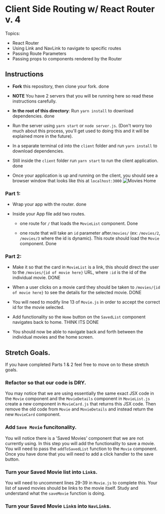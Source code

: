 # Client Side Routing w/ React Router v. 4

Topics:

* React Router
* Using Link and NavLink to navigate to specific routes
* Passing Route Parameters
* Passing props to components rendered by the Router

## Instructions

* **Fork** this repository, then clone your fork.
done

* **NOTE** You have 2 servers that you will be running here so read these instructions carefully.

* **In the root of this directory**: Run `yarn install` to download dependencies.
done

* Run the server using `yarn start` or `node server.js`. (Don't worry too much about this process, you'll get used to doing this and it will be explained more in the future).

* In a separate terminal cd into the `client` folder and run `yarn install` to download dependencies.
* Still inside the `client` folder run `yarn start` to run the client application.
done

* Once your application is up and running on the client, you should see a browser window that looks like this at `localhost:3000`
  ![Movies Home](https://ibin.co/3xhmmHVl9BKF.png)

### Part 1:

* Wrap your app with the router.
done

* Inside your App file add two routes.
  * one route for `/` that loads the `MovieList` component.
  Done

  * one route that will take an `id` parameter after`/movies/` (ex: `/movies/2`, `/movies/3` where the id is dynamic). This route should load the `Movie` component.
  Done

### Part 2:

* Make it so that the card in `MovieList` is a link, this should direct the user to the `/movies/{id of movie here}` URL, where `:id` is the id of the individual movie.
DONE

* When a user clicks on a movie card they should be taken to `/movies/{id of movie here}` to see the details for the selected movie.
DONE

* You will need to modify line 13 of `Movie.js` in order to accept the correct id for the movie selected.


* Add functionality so the `Home` button on the `SavedList` component navigates back to home.
THINK ITS DONE

* You should now be able to navigate back and forth between the individual movies and the home screen.

## Stretch Goals.

If you have completed Parts 1 & 2 feel free to move on to these stretch goals.

### Refactor so that our code is DRY.

You may notice that we are using essentially the same exact JSX code in the `Movie` component and the `MovieDetails` component in `MovieList.js` create a new component in `MovieCard.js` that returns this JSX code. Then remove the old code from `Movie` and `MovieDetails` and instead return the new `MovieCard` component.

### Add `Save Movie` funcitonality.

You will notice there is a 'Saved Movies' component that we are not currently using. In this step you will add the functionality to save a movie. You will need to pass the `addToSavedList` function to the `Movie` component. Once you have done that you will need to add a click handler to the save button.

### Turn your Saved Movie list into `Link`s.

You will need to uncomment lines 29-39 in `Movie.js` to complete this. Your list of saved movies should be links to the movie itself. Study and understand what the `saveMovie` function is doing.

### Turn your Saved Movie `Link`s into `NavLink`s.
